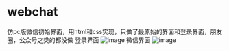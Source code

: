# webchat
仿pc版微信初始界面，用html和css实现，只做了最原始的界面和登录界面，朋友圈，公众号之类的都没做
登录界面
![image](https://user-images.githubusercontent.com/69351898/162557661-e81fb88f-fbeb-46a6-87ab-cc21aece17fb.png)
微信界面
![image](https://user-images.githubusercontent.com/69351898/162557698-35dc25e7-2a7d-4aca-8a03-71333760a9a4.png)
